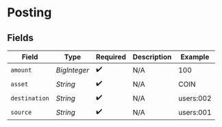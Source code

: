 # Posting


## Fields

| Field              | Type               | Required           | Description        | Example            |
| ------------------ | ------------------ | ------------------ | ------------------ | ------------------ |
| `amount`           | *BigInteger*       | :heavy_check_mark: | N/A                | 100                |
| `asset`            | *String*           | :heavy_check_mark: | N/A                | COIN               |
| `destination`      | *String*           | :heavy_check_mark: | N/A                | users:002          |
| `source`           | *String*           | :heavy_check_mark: | N/A                | users:001          |
